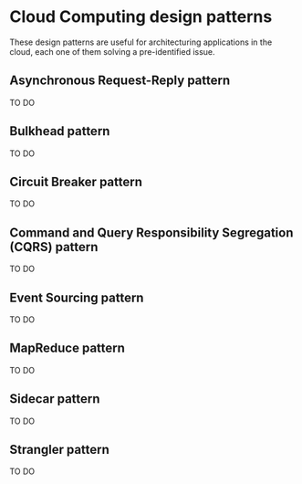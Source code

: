 # Cloud Computing design patterns

These design patterns are useful for architecturing applications in the cloud, each one of them solving a pre-identified issue.

## Asynchronous Request-Reply pattern

TO DO

## Bulkhead pattern

TO DO

## Circuit Breaker pattern

TO DO

## Command and Query Responsibility Segregation (CQRS) pattern

TO DO

## Event Sourcing pattern

TO DO

## MapReduce pattern

TO DO

## Sidecar pattern

TO DO

## Strangler pattern

TO DO
